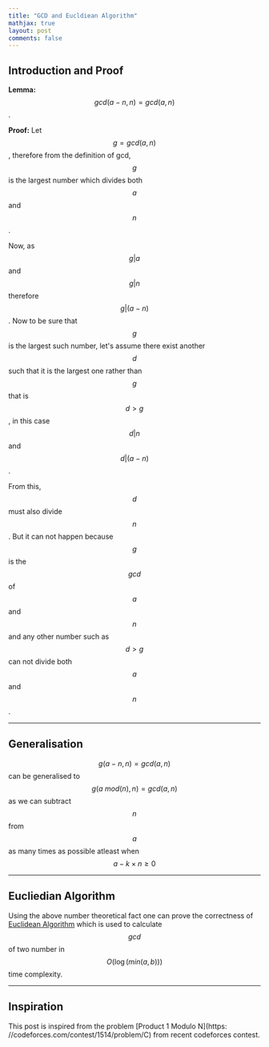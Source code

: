 ```yaml
---
title: "GCD and Eucldiean Algorithm"
mathjax: true
layout: post
comments: false
---
```


## Introduction and Proof

**Lemma:** $$gcd(a - n, n) = gcd(a, n)$$.

**Proof:** Let $$g = gcd(a, n)$$, therefore from the definition of gcd, $$g$$ is the largest
number which divides both $$a$$ and $$n$$.

Now, as $$g|a$$ and $$g|n$$ therefore $$g|(a-n)$$. Now to be sure that $$g$$ is
the largest such number, let's assume there exist another $$d$$ such that it is
the largest one rather than $$g$$ that is $$d > g$$, in this case $$d|n$$ and
$$d|(a-n)$$.

From this, $$d$$ must also divide $$n$$. But it can not happen because $$g$$ is
the $$gcd$$ of $$a$$ and $$n$$ and any other number such as $$d > g$$ can not divide
both $$a$$ and $$n$$.

----

## Generalisation

$$g(a-n, n) = gcd(a, n)$$ can be generalised to $$g(a\ mod(n), n) = gcd(a, n)$$
as we can subtract $$n$$ from $$a$$ as many times as possible atleast when $$a -
k \times n \geq 0$$

----

## Eucliedian Algorithm

Using the above number theoretical fact one can prove the correctness of
[Euclidean Algorithm](https://en.wikipedia.org/wiki/Euclidean_algorithm) which
is used to calculate $$gcd$$ of two number in $$O(\log(min(a, b)))$$ time
complexity.

----

## Inspiration

This post is inspired from the problem [Product 1 Modulo N](https:
//codeforces.com/contest/1514/problem/C) from recent codeforces contest.
